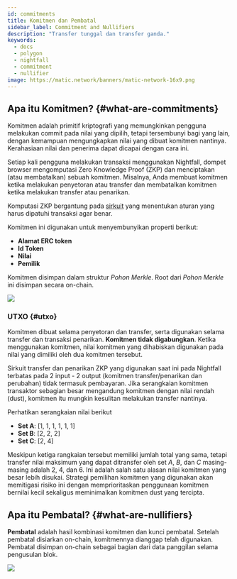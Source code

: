 ```yaml
---
id: commitments
title: Komitmen dan Pembatal
sidebar_label: Commitment and Nullifiers
description: "Transfer tunggal dan transfer ganda."
keywords:
  - docs
  - polygon
  - nightfall
  - commitment
  - nullifier
image: https://matic.network/banners/matic-network-16x9.png
---
```



## Apa itu Komitmen? {#what-are-commitments}
Komitmen adalah primitif kriptografi yang memungkinkan pengguna melakukan commit pada nilai yang dipilih,
tetapi tersembunyi bagi yang lain, dengan kemampuan mengungkapkan nilai yang dibuat komitmen nantinya.
Kerahasiaan nilai dan penerima dapat dicapai dengan cara ini.

Setiap kali pengguna melakukan transaksi menggunakan Nightfall, dompet browser mengomputasi Zero Knowledge Proof (ZKP) dan menciptakan (atau membatalkan) sebuah komitmen.
Misalnya, Anda membuat komitmen ketika melakukan penyetoran atau transfer dan membatalkan komitmen ketika
melakukan transfer atau penarikan.

Komputasi ZKP bergantung pada [sirkuit](../protocol/circuits.md) yang menentukan aturan yang
harus dipatuhi transaksi agar benar.

Komitmen ini digunakan untuk menyembunyikan properti berikut:
- **Alamat ERC token**
- **Id Token**
- **Nilai**
- **Pemilik**

Komitmen disimpan dalam struktur *Pohon Merkle*. Root dari *Pohon Merkle* ini disimpan secara on-chain.

![](../imgs/commitment.png)

### UTXO {#utxo}
Komitmen dibuat selama penyetoran dan transfer, serta digunakan selama transfer dan transaksi penarikan. **Komitmen tidak digabungkan**. Ketika menggunakan komitmen, nilai komitmen yang dihabiskan digunakan pada nilai yang dimiliki oleh dua komitmen tersebut.

Sirkuit transfer dan penarikan ZKP yang digunakan saat ini pada Nightfall terbatas pada 2 input - 2 output (komitmen transfer/penarikan dan perubahan) tidak termasuk pembayaran.
Jika serangkaian komitmen transaktor sebagian besar mengandung komitmen dengan nilai rendah (dust), komitmen itu mungkin kesulitan melakukan transfer nantinya.

Perhatikan serangkaian nilai berikut

- **Set A**: [1, 1, 1, 1, 1, 1]
- **Set B**: [2, 2, 2]
- **Set C**: [2, 4]

Meskipun ketiga rangkaian tersebut memiliki jumlah total yang sama, tetapi transfer nilai maksimum yang dapat ditransfer oleh set *A*, *B*, dan *C* masing-masing adalah 2, 4, dan 6. Ini adalah salah satu alasan nilai komitmen yang besar lebih disukai. Strategi pemilihan komitmen yang digunakan akan memitigasi risiko ini dengan memprioritaskan penggunaan komitmen bernilai kecil sekaligus meminimalkan komitmen dust yang tercipta.


## Apa itu Pembatal? {#what-are-nullifiers}
**Pembatal** adalah hasil kombinasi komitmen dan kunci pembatal. Setelah pembatal disiarkan on-chain, komitmennya dianggap telah digunakan.
Pembatal disimpan on-chain sebagai bagian dari data panggilan selama pengusulan blok.

![](../imgs/nullifier.png)



